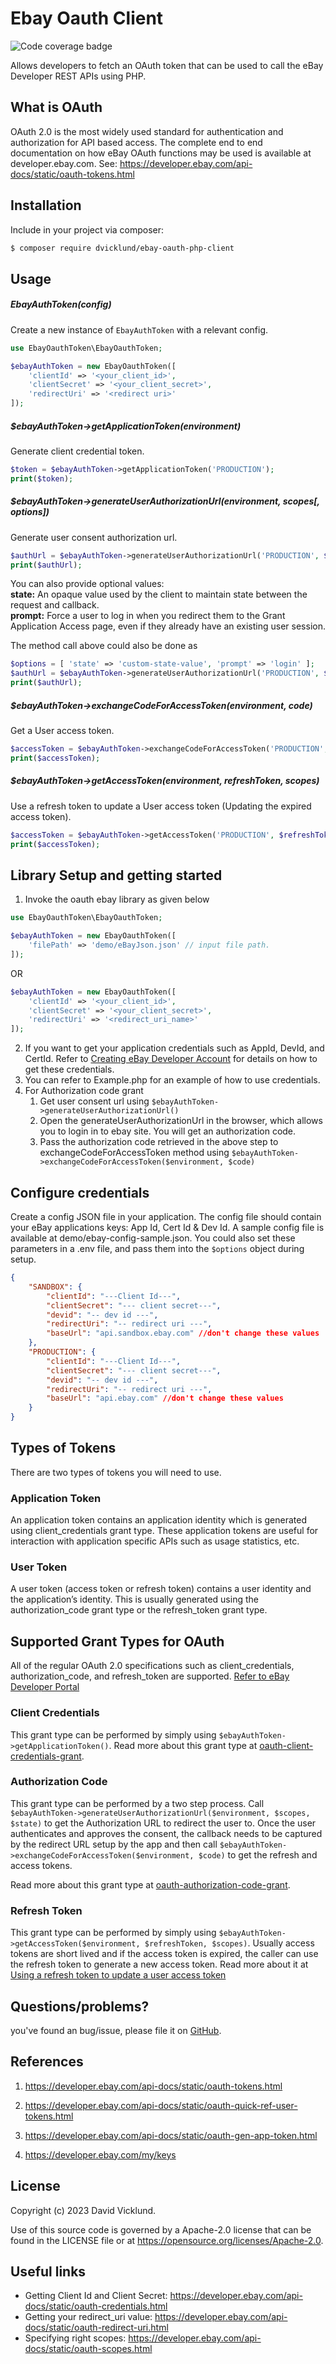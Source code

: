 # Ebay Oauth Client

![Code coverage badge](https://github.com/dvicklund/ebay-oauth-php-client/blob/image-data/coverage.svg)

Allows developers to fetch an OAuth token that can be used to call the eBay Developer REST APIs using PHP.

## What is OAuth
OAuth 2.0 is the most widely used standard for authentication and authorization for API based access. The complete end to end documentation on how eBay OAuth functions may be used is available at developer.ebay.com. 
See: https://developer.ebay.com/api-docs/static/oauth-tokens.html

## Installation

Include in your project via composer: 
```bash
$ composer require dvicklund/ebay-oauth-php-client
```

## Usage

##### EbayAuthToken(config)
Create a new instance of `EbayAuthToken` with a relevant config.
```php
use EbayOauthToken\EbayOauthToken;

$ebayAuthToken = new EbayOauthToken([
    'clientId' => '<your_client_id>',
    'clientSecret' => '<your_client_secret>',
    'redirectUri' => '<redirect uri>'
]);
```

##### $ebayAuthToken->getApplicationToken(environment)
Generate client credential token.
```php
$token = $ebayAuthToken->getApplicationToken('PRODUCTION');
print($token);
```

##### $ebayAuthToken->generateUserAuthorizationUrl(environment, scopes[, options])
Generate user consent authorization url.
```php
$authUrl = $ebayAuthToken->generateUserAuthorizationUrl('PRODUCTION', $scopes);
print($authUrl);
```

You can also provide optional values:\
**state:** An opaque value used by the client to maintain state between the request and callback.\
**prompt:** Force a user to log in when you redirect them to the Grant Application Access page, even if they already have an existing user session.

The method call above could also be done as
```php
$options = [ 'state' => 'custom-state-value', 'prompt' => 'login' ];
$authUrl = $ebayAuthToken->generateUserAuthorizationUrl('PRODUCTION', $scopes, $options);
print($authUrl);
```

##### $ebayAuthToken->exchangeCodeForAccessToken(environment, code)
Get a User access token.
```php
$accessToken = $ebayAuthToken->exchangeCodeForAccessToken('PRODUCTION', $code);
print($accessToken);
```

##### $ebayAuthToken->getAccessToken(environment, refreshToken, scopes)
Use a refresh token to update a User access token (Updating the expired access token).
```php
$accessToken = $ebayAuthToken->getAccessToken('PRODUCTION', $refreshToken, $scopes);
print($accessToken);
```

## Library Setup and getting started

1. Invoke the oauth ebay library as given below
```php
use EbayOauthToken\EbayOauthToken;

$ebayAuthToken = new EbayOauthToken([
    'filePath' => 'demo/eBayJson.json' // input file path.
]);
```
OR
```php
$ebayAuthToken = new EbayOauthToken([
    'clientId' => '<your_client_id>',
    'clientSecret' => '<your_client_secret>',
    'redirectUri' => '<redirect_uri_name>'
]);
```
2. If you want to get your application credentials such as AppId, DevId, and CertId. Refer to [Creating eBay Developer Account](https://developer.ebay.com/api-docs/static/creating-edp-account.html) for details on how to get these credentials.
3. You can refer to Example.php for an example of how to use credentials.
4. For Authorization code grant
    1. Get user consent url using ```$ebayAuthToken->generateUserAuthorizationUrl()```
    2. Open the generateUserAuthorizationUrl in the browser, which allows you to login in to ebay site. You will get an authorization code.
    3. Pass the authorization code retrieved in the above step to exchangeCodeForAccessToken method using ```$ebayAuthToken->exchangeCodeForAccessToken($environment, $code)```

## Configure credentials
Create a config JSON file in your application. The config file should contain your eBay applications keys: App Id, Cert Id & Dev Id. A sample config file is available at demo/ebay-config-sample.json. You could also set these parameters in a .env file, and pass them into the `$options` object during setup.

```json
{
    "SANDBOX": {
        "clientId": "---Client Id---",
        "clientSecret": "--- client secret---",
        "devid": "-- dev id ---",
        "redirectUri": "-- redirect uri ---",
        "baseUrl": "api.sandbox.ebay.com" //don't change these values
    },
    "PRODUCTION": {
        "clientId": "---Client Id---",
        "clientSecret": "--- client secret---",
        "devid": "-- dev id ---",
        "redirectUri": "-- redirect uri ---",
        "baseUrl": "api.ebay.com" //don't change these values
    }
}
```

## Types of Tokens
There are two types of tokens you will need to use.

### Application Token
An application token contains an application identity which is generated using client_credentials grant type. These application tokens are useful for interaction with application specific APIs such as usage statistics, etc.
### User Token
A user token (access token or refresh token) contains a user identity and the application’s identity. This is usually generated using the authorization_code grant type or the refresh_token grant type.

## Supported Grant Types for OAuth
All of the regular OAuth 2.0 specifications such as client_credentials, authorization_code, and refresh_token are supported. [Refer to eBay Developer Portal](https://developer.ebay.com/api-docs/static/oauth-tokens.html)

### Client Credentials
This grant type can be performed by simply using ```$ebayAuthToken->getApplicationToken()```. Read more about this grant type at [oauth-client-credentials-grant](https://developer.ebay.com/api-docs/static/oauth-client-credentials-grant.html).

### Authorization Code

This grant type can be performed by a two step process. Call ```$ebayAuthToken->generateUserAuthorizationUrl($environment, $scopes, $state)``` to get the Authorization URL to redirect the user to. Once the user authenticates and approves the consent, the callback needs to be captured by the redirect URL setup by the app and then call ```$ebayAuthToken->exchangeCodeForAccessToken($environment, $code)``` to get the refresh and access tokens.

Read more about this grant type at [oauth-authorization-code-grant](https://developer.ebay.com/api-docs/static/oauth-authorization-code-grant.html).

### Refresh Token

This grant type can be performed by simply using ```$ebayAuthToken->getAccessToken($environment, $refreshToken, $scopes)```. Usually access tokens are short lived and if the access token is expired, the caller can use the refresh token to generate a new access token. Read more about it at [Using a refresh token to update a user access token](https://developer.ebay.com/api-docs/static/oauth-auth-code-grant-request.html)

## Questions/problems?
you've found an bug/issue, please file it on [GitHub](https://github.com/dvicklund/ebay-oauth-php-client/issues).

## References

1. https://developer.ebay.com/api-docs/static/oauth-tokens.html

2. https://developer.ebay.com/api-docs/static/oauth-quick-ref-user-tokens.html

3. https://developer.ebay.com/api-docs/static/oauth-gen-app-token.html

4. https://developer.ebay.com/my/keys

## License 
Copyright (c) 2023 David Vicklund.

Use of this source code is governed by a Apache-2.0 license that can be found in the LICENSE file or at https://opensource.org/licenses/Apache-2.0.

## Useful links

* Getting Client Id and Client Secret: https://developer.ebay.com/api-docs/static/oauth-credentials.html
* Getting your redirect_uri value: https://developer.ebay.com/api-docs/static/oauth-redirect-uri.html
* Specifying right scopes: https://developer.ebay.com/api-docs/static/oauth-scopes.html
